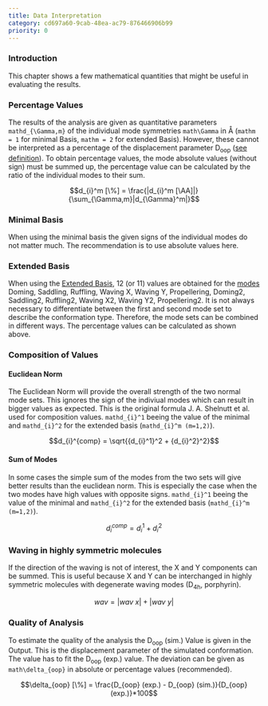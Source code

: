 ```yaml
---
title: Data Interpretation
category: cd697a60-9cab-48ea-ac79-876466906b99
priority: 0
---
```


### Introduction

This chapter shows a few mathematical quantities that might be useful in evaluating the results.

### Percentage Values

The results of the analysis are given as quantitative parameters `mathd_{\Gamma,m}` of the individual mode symmetries `math\Gamma` in Å (`mathm = 1` for minimal Basis, `mathm = 2` for extended Basis). However, these cannot be interpreted as a percentage of the displacement parameter D<sub>oop</sub> ([see definition](/docs/simulation-method)). To obtain percentage values, the mode absolute values (without sign) must be summed up, the percentage value can be calculated by the ratio of the individual modes to their sum.

```math
d_{i}^m [\%] = \frac{|d_{i}^m [\AA]|}{\sum_{\Gamma,m}|d_{\Gamma}^m|}
```

### Minimal Basis

When using the minimal basis the given signs of the individual modes do not matter much. The recommendation is to use absolute values here.

### Extended Basis

When using the [Extended Basis](/docs/minimal-and-extended-basis#extended-basis), 12 (or 11) values are obtained for the [modes](/docs/modes) Doming, Saddling, Ruffling, Waving X, Waving Y, Propellering, Doming2, Saddling2, Ruffling2, Waving X2, Waving Y2, Propellering2. It is not always necessary to differentiate between the first and second mode set to describe the conformation type. Therefore, the mode sets can be combined in different ways. The percentage values can be calculated as shown above.

### Composition of Values

#### Euclidean Norm

The Euclidean Norm will provide the overall strength of the two normal mode sets. This ignores the sign of the indiviual modes which can result in bigger values as expected. This is the original formula J. A. Shelnutt et al. used for composition values.
`mathd_{i}^1` beeing the value of the minimal and `mathd_{i}^2` for the extended basis (`mathd_{i}^m (m=1,2)`).

```math
d_{i}^{comp} = \sqrt{{d_{i}^1}^2 + {d_{i}^2}^2}
```

#### Sum of Modes

In some cases the simple sum of the modes from the two sets will give better results than the euclidean norm. This is especially the case when the two modes have high values with opposite signs. `mathd_{i}^1` beeing the value of the minimal and `mathd_{i}^2` for the extended basis (`mathd_{i}^m (m=1,2)`).  

```math
d_{i}^{comp}= d_{i}^1 + d_i^2
```

### Waving in highly symmetric molecules

If the direction of the waving is not of interest, the X and Y components can be summed. This is useful because X and Y can be interchanged in highly symmetric molecules with degenerate waving modes (D<sub>4h</sub>, porphyrin).

```math
wav=|wav\ x|+|wav\ y|
```

### Quality of Analysis

To estimate the quality of the analysis the D<sub>oop</sub> (sim.) Value is given in the Output. This is the displacement parameter of the simulated conformation. The value has to fit the D<sub>oop</sub> (exp.) value. The deviation can be given as `math\delta_{oop}` in absolute or percentage values (recommended).

```math
\delta_{oop} [\%] = \frac{D_{oop} (exp.) - D_{oop} (sim.)}{D_{oop}(exp.)}*100
```
